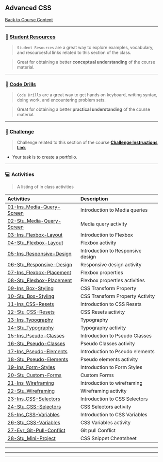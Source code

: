## Advanced CSS
[Back to Course Content](../../README.md)

-----
### :book: **[Student Resources](student-resources/README.md#student-resources)**

> `Student Resources` are a great way to explore examples, vocabulary, and resourcesful links related to this section of the class.

> Great for obtaining a better **conceptual understanding** of the course material. 


------
### :dart: **[Code Drills](code-drills/README.md#dart-code-drills)**

> `Code Drills` are a great way to get hands on keyboard, writing syntax, doing work, and encountering problem sets. 

> Great for obtaining a better **practical understanding** of the course material. 

-----
### :pencil: **[Challenge](homework/README.md#unit-02-advanced-css-homework-portfolio)**

> Challenge related to this section of the course **[Challenge Instructions Link](challenge/README.md#02-advanced-css-portfolio)**
- Your task is to create a portfolio. 

-----
### :computer: Activities

> A listing of in class activities

|  Activities |  Description |
|:--	|:--
| [01-Ins_Media-Query-Screen](activities/01-Ins_Media-Query-Screen) | Introduction to Media queries |
| [02-Stu_Media-Query-Screen](activities/02-Stu_Media-Query-Screen) | Media query activity |
| [03-Ins_Flexbox-Layout](activities/03-Ins_Flexbox-Layout)  	| Introduction to Flexbox |
| [04-Stu_Flexbox-Layout](activities/04-Stu_Flexbox-Layout)  	| Flexbox activity |
| [05-Ins_Responsive-Design](activities/05-Ins_Responsive-Design)  	| Introduction to Responsive design |
| [06-Stu_Responsive-Design](activities/06-Stu_Responsive-Design)  	| Responsive design activity |
| [07-Ins_Flexbox-Placement](activities/07-Ins_Flexbox-Placement) | Flexbox properties |
| [08-Stu_Flexbox-Placement](activities/08-Stu_Flexbox-Placement)  	| Flexbox properties activities |
| [09-Ins_Box-Styling](activities/09-Ins_Box-Styling)  | CSS Transform Property |
| [10-Stu_Box-Styling](activities/10-Stu_Box-Styling)  	| CSS Transform Property Activity |
| [11-Ins_CSS-Resets](activities/11-Ins_CSS-Resets)  	| Introduction to CSS Resets |
| [12-Stu_CSS-Resets](activities/12-Stu_CSS-Resets)  	| CSS Resets activity |
| [13-Ins_Typography](activities/13-Ins_Typography)  	| Typography |
| [14-Stu_Typography](activities/14-Stu_Typography)  	| Typography activity |
| [15-Ins_Pseudo-Classes](activities/15-Ins_Pseudo-Classes)  	| Introduction to Pseudo Classes |
| [16-Stu_Pseudo-Classes](activities/16-Stu_Pseudo-Classes)  	| Pseudo Classes activity |
| [17-Ins_Pseudo-Elements](activities/17-Ins_Pseudo-Elements)  	| Introduction to Pseudo elements |
| [18-Stu_Pseudo-Elements](activities/18-Stu_Pseudo-Elements)  	| Pseudo elements activity |
| [19-Ins_Form-Styles](activities/19-Ins_Form-Styles)  	| Introduction to Form Styles |
| [20-Stu_Custom-Forms](activities/20-Stu_Custom-Forms)  	| Custom Forms |
| [21-Ins_Wireframing](activities/21-Ins_Wireframing)  	| Introduction to wireframing |
| [22-Stu_Wireframing](activities/22-Stu_Wireframing)  	| Wireframing activity |
| [23-Ins_CSS-Selectors](activities/23-Ins_CSS-Selectors)  	| Introduction to CSS Selectors |
| [24-Stu_CSS-Selectors](activities/24-Stu_CSS-Selectors)  	| CSS Selectors activity |
| [25-Ins_CSS-Variables](activities/25-Ins_CSS-Variables)  	| Introduction to CSS Variables |
| [26-Stu_CSS-Variables](activities/26-Stu_CSS-Variables)  	| CSS Variables activity |
| [27-Evr_Git-Pull-Conflict](activities/27-Evr_Git-Pull-Conflict)  	| Git pull Conflict |
| [28-Stu_Mini-Project](activities/28-Stu_Mini-Project)  	| CSS Snippet Cheatsheet |



<hr>
<hr>
<hr>